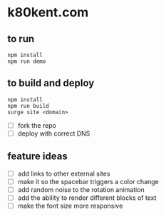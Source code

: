 # k80kent.com

## to run

```
npm install
npm run demo
```

## to build and deploy

```
npm install
npm run build
surge site <domain>
```

- [ ] fork the repo
- [ ] deploy with correct DNS

## feature ideas

- [ ] add links to other external sites
- [ ] make it so the spacebar triggers a color change
- [ ] add random noise to the rotation animation
- [ ] add the ability to render different blocks of text
- [ ] make the font size more responsive
